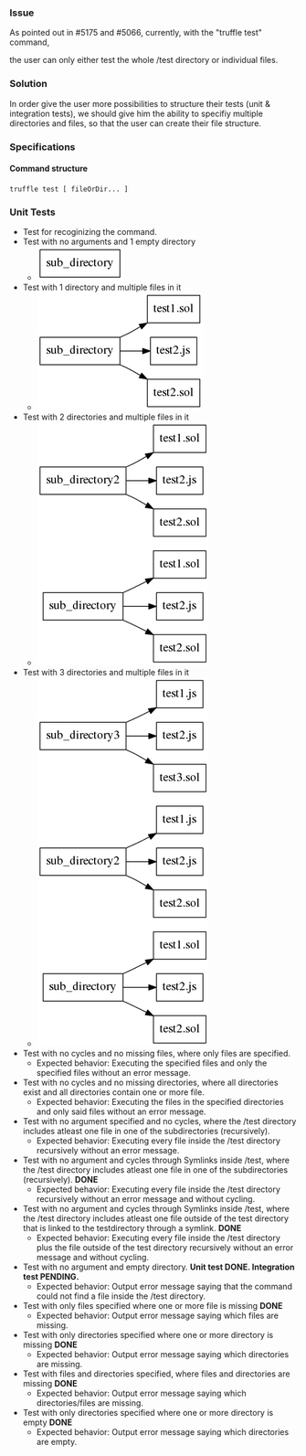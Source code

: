 ### Issue 
As pointed out in #5175 and #5066, currently, with the "truffle test" command,

the user can only either test the whole /test directory or individual files.

### Solution

In order give the user more possibilities to structure their tests (unit & integration tests),
we should give him the ability to specifiy multiple directories and files, so that the user can create their file structure.

### Specifications
#### Command structure
    truffle test [ fileOrDir... ]

### Unit Tests
- Test for recoginizing the command.
- Test with no arguments and 1 empty directory
  - ![dir](emptydir.png)
- Test with 1 directory and multiple files in it
  - ![dir](1dirMulFiles.png)
- Test with 2 directories and multiple files in it
  - ![dir](2dirsMulFiles.png)
- Test with 3 directories and multiple files in it
  - ![dir](3dirsMulFiles.png)
- Test with no cycles and no missing files, where only files are specified.
  - Expected behavior: Executing the specified files and only the specified files without an error message.
- Test with no cycles and no missing directories, where all directories exist and all directories contain one or more file.
  - Expected behavior: Executing the files in the specified directories and only said files without an error message.
- Test with no argument specified and no cycles, where the /test directory includes atleast one file in one of the subdirectories (recursively).
  - Expected behavior: Executing every file inside the /test directory recursively without an error message.
- Test with no argument and cycles through Symlinks inside /test, where the /test directory includes atleast one file in one of the subdirectories (recursively). **DONE**
  - Expected behavior: Executing every file inside the /test directory recursively without an error message and without cycling.
- Test with no argument and cycles through Symlinks inside /test, where the /test directory includes atleast one file outside of the test directory that is linked to the testdirectory through a symlink. **DONE**
  - Expected behavior: Executing every file inside the /test directory plus the file outside of the test directory recursively without an error message and without cycling.
- Test with no argument and empty directory. **Unit test DONE. Integration test PENDING.**
  - Expected behavior: Output error message saying that the command could not find a file inside the /test directory.
- Test with only files specified where one or more file is missing **DONE**
    - Expected behavior: Output error message saying which files are missing.
- Test with only directories specified where one or more directory is missing **DONE**
    - Expected behavior: Output error message saying which directories are missing.
- Test with files and directories specified, where files and directories are missing **DONE**
    - Expected behavior: Output error message saying which directories/files are missing.
- Test with only directories specified where one or more directory is empty **DONE**
    - Expected behavior: Output error message saying which directories are empty.

